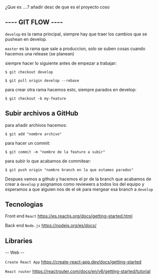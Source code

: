 ¿Que es ....?
añadir desc de que es el proyecto coso

## ---- GIT FLOW ----

`develop` es la rama principal, siempre hay que traer los cambios que se pushean en develop.

`master` es la rama que sale a produccion, solo se suben cosas cuando hacemos una release (se planean)

siempre hacer lo siguiente antes de empezar a trabajar:

`$ git checkout develop`

`$ git pull origin develop --rebase`

para crear otra rama hacemos esto, siempre parados en develop:

`$ git checkout -b my-feature`

## Subir archivos a GitHub

para añadir archivos hacemos:

`$ git add "nombre archivo"`

para hacer un commit:

`$ git commit -m "nombre de la feature a subir"`

para subir lo que acabamos de commitear:

`$ git push origin "nombre branch en la que estamos parados"`

Despues vamos a github y hacemos el pr de la branch que acabamos de crear a `develop` y asignamos como reviewers a todos los del equipo y esperamos a que alguien nos de el ok para mergear esa branch a `develop`

## Tecnologias

Front end `React` https://es.reactjs.org/docs/getting-started.html

Back end `Node.js` https://nodejs.org/es/docs/

## Libraries

-- Web --

`Create React App` https://create-react-app.dev/docs/getting-started

`React router` https://reactrouter.com/docs/en/v6/getting-started/tutorial